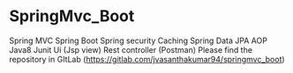 # SpringMvc_Boot

Spring MVC
Spring Boot
Spring security
Caching
Spring Data JPA
AOP
Java8
Junit
Ui (Jsp view)
Rest controller (Postman)
Please find the repository in GItLab (https://gitlab.com/jvasanthakumar94/springmvc_boot)
